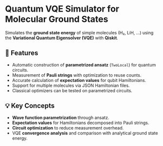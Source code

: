 # Quantum VQE Simulator for Molecular Ground States

Simulates the **ground state energy** of simple molecules (H₂, LiH, …) using the **Variational Quantum Eigensolver (VQE)** with **Qiskit**.

## 🔹 Features

- Automatic construction of **parametrized ansatz** (`TwoLocal`) for quantum circuits.  
- Measurement of **Pauli strings** with optimization to reuse counts.  
- Accurate calculation of **expectation values** for qubit Hamiltonians.  
- Support for multiple molecules via JSON Hamiltonian files.  
- Classical optimizers can be tested on parametrized circuits.  

## 💡 Key Concepts

- **Wave function parametrization** through ansatz.  
- **Expectation values** for Hamiltonians decomposed into Pauli strings.  
- **Circuit optimization** to reduce measurement overhead.  
- VQE **convergence analysis** and comparison with analytical ground state energy.